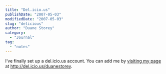 ```yaml
---
title: "Del.icio.us"
publishDate: "2007-05-03"
modifiedDate: "2007-05-03"
slug: "delicious"
author: "Duane Storey"
category:
  - "Journal"
tag:
  - "notes"
---
```


I’ve finally set up a del.icio.us account. You can add me by [visiting my page](http://del.icio.us/duanestorey) at http://del.icio.us/duanestorey.